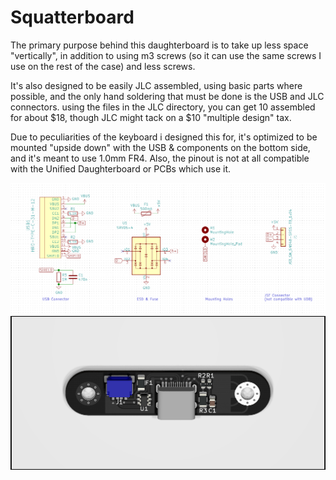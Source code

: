 # Squatterboard

The primary purpose behind this daughterboard is to take up less space "vertically", in addition to using m3 screws (so it can use the same screws I use on the rest of the case) and less screws.

It's also designed to be easily JLC assembled, using basic parts where possible, and the only hand soldering that must be done is the USB and JLC connectors. using the files in the JLC directory, you can get 10 assembled for about $18, though JLC might tack on a $10 "multiple design" tax.

Due to peculiarities of the keyboard i designed this for, it's optimized to be mounted "upside down" with the USB & components on the bottom side, and it's meant to use 1.0mm FR4. Also, the pinout is not at all compatible with the Unified Daughterboard or PCBs which use it.

![schematic](https://github.com/Croktopus/squatterboard/blob/main/schematic.PNG)
![pcb](https://github.com/Croktopus/squatterboard/blob/main/dboard.png)
